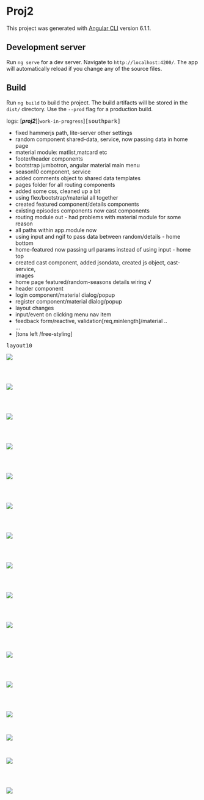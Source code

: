 # Proj2

This project was generated with [Angular CLI](https://github.com/angular/angular-cli) version 6.1.1.

## Development server

Run `ng serve` for a dev server. Navigate to `http://localhost:4200/`. The app will automatically reload if you change any of the source files.

## Build

Run `ng build` to build the project. The build artifacts will be stored in the `dist/` directory. Use the `--prod` flag for a production build.


>

logs:  [___proj2___][`work-in-progress`]<kbd>[southpark]</kbd>

- fixed hammerjs path, lite-server other settings
- random component shared-data, service, now passing data in home page
- material module: matlist,matcard etc
- footer/header components
- bootstrap jumbotron, angular material main menu
- season10 component, service
- added comments object to shared data templates
- pages folder for all routing components
- added some css, cleaned up a bit
- using flex/bootstrap/material all together
- created featured component/details components
- existing episodes components now cast components
- routing module out - had problems with material module for some reason
- all paths within app.module now
- using input and ngif to pass data between random/details - home bottom
- home-featured now passing url params instead of using input - home top
- created cast component, added jsondata, created js object, cast-service,  
  images
- home page featured/random-seasons details wiring √      
- header component    
- login component/material dialog/popup 
- register component/material dialog/popup
- layout changes
- input/event on clicking menu nav item
- feedback form/reactive, validation[req,minlength]/material
..        
...         
- [tons left /free-styling]


<kbd>layout10</kbd>
<br/>


![](src/assets/images/screenshots/layout10.png)

<br/>



<br/>


![](src/assets/images/screenshots/home-desktop.png)

<br/>

<br/>

![](src/assets/images/screenshots/home-tablet.png)

<br/>



<br/>

![](src/assets/images/screenshots/home-mobile.png)

<br/>

<br/>


![](src/assets/images/screenshots/season10.png)

<br/>

<br/>

![](src/assets/images/screenshots/desktop-layout.png)

<br/>

<br/>


![](src/assets/images/screenshots/mobile-layout.png)

<br/>





<br/>

![](src/assets/images/screenshots/fplayout.png)

<br/>



<br/>

![](src/assets/images/screenshots/cast.png)

<br/>

<br/>

![](src/assets/images/screenshots/register.png)

<br/>

<br/>

![](src/assets/images/screenshots/home-mobile.png)


<br/>

<br/>

![](src/assets/images/screenshots/footer.png)


<br/>

<br/>

![](src/assets/images/screenshots/login.png)


<br/>

![](src/assets/images/screenshots/layout6.png)



<br/>

![](src/assets/images/screenshots/seasons.png)

<br/>

<br/>

![](src/assets/images/screenshots/featured.png)

<br/>
